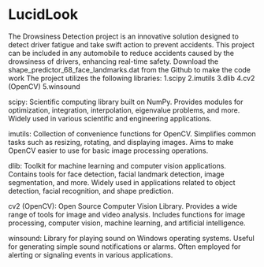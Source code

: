 # LucidLook
 The Drowsiness Detection project is an innovative solution designed to detect driver fatigue and take swift action to prevent accidents. This project can be included in any automobile to reduce accidents caused by the drowsiness of drivers, enhancing real-time safety.
Download the shape_predictor_68_face_landmarks.dat from the Github to make the code work 
The project utilizes the following libraries:
1.scipy
2.imutils
3.dlib
4.cv2 (OpenCV)
5.winsound


scipy:
Scientific computing library built on NumPy.
Provides modules for optimization, integration, interpolation, eigenvalue problems, and more.
Widely used in various scientific and engineering applications.

imutils:
Collection of convenience functions for OpenCV.
Simplifies common tasks such as resizing, rotating, and displaying images.
Aims to make OpenCV easier to use for basic image processing operations.

dlib:
Toolkit for machine learning and computer vision applications.
Contains tools for face detection, facial landmark detection, image segmentation, and more.
Widely used in applications related to object detection, facial recognition, and shape prediction.

cv2 (OpenCV):
Open Source Computer Vision Library.
Provides a wide range of tools for image and video analysis.
Includes functions for image processing, computer vision, machine learning, and artificial intelligence.

winsound:
Library for playing sound on Windows operating systems.
Useful for generating simple sound notifications or alarms.
Often employed for alerting or signaling events in various applications.
